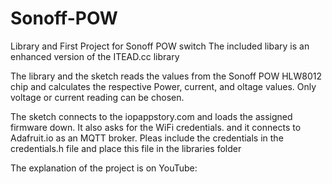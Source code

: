 # Sonoff-POW
Library and First Project for Sonoff POW switch
The included libary is an enhanced version of the ITEAD.cc library

The library and the sketch reads the values from the Sonoff POW HLW8012 chip and calculates the respective Power, current, and oltage values. 
Only voltage or current reading can be chosen.

 The sketch connects to the iopappstory.com and loads the assigned firmware down. It also asks for the WiFi credentials. and it connects to Adafruit.io
 as an MQTT broker. Pleas include the credentials in the credentials.h file and place this file in the libraries folder

The explanation of the project is on YouTube: 

